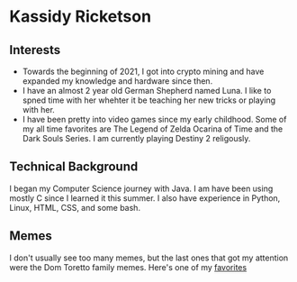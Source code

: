 # Kassidy Ricketson

## Interests

* Towards the beginning of 2021, I got into crypto mining and have expanded my knowledge and hardware since then.
* I have an almost 2 year old German Shepherd named Luna. I like to spned time with her whehter it be teaching her new tricks or playing with her.
* I have been pretty into video games since my early childhood. Some of my all time favorites are The Legend of Zelda Ocarina of Time and the Dark Souls Series. I am currently playing Destiny 2 religously.

## Technical Background

I began my Computer Science journey with Java. I am have been using mostly C since I learned it this summer. I also have experience in Python, Linux, HTML, CSS, and some bash.

## Memes

I don't usually see too many memes, but the last ones that got my attention were the Dom Toretto family memes. Here's one of my [favorites](https://piximus.net/fun/dominic-toretto-and-the-power-of-family-memes) 
